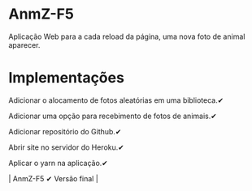 # AnmZ-F5
Aplicação Web para a cada reload da página, uma nova foto de animal aparecer.

# Implementações
Adicionar o alocamento de fotos aleatórias em uma biblioteca.✔

Adicionar uma opção para recebimento de fotos de animais.✔

Adicionar repositório do Github.✔

Abrir site no servidor do Heroku.✔

Aplicar o yarn na aplicação.✔


| AnmZ-F5 ✔ Versão final |

